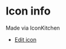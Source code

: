 # Icon info

Made via IconKitchen

- [Edit icon](https://icon.kitchen/i/H4sIAAAAAAAAA0WRTU%2BEMBCG%2F8t4JQY27LJwNfFs3L0ZD4VOobEw2A91Q%2FjvTgu6l3b6tHn6TrvAlzABHTQLSGE%2FrgOOCI0SxmEGbf9Ehiw08KAU5jKHDNSdtSLP63JjRs%2FC%2BqhxyBNQ8EZPKHlXdzQx0R12FsUIaxRfbzPfA11yJYA%2FPlhmC%2Fi%2FEpzX82yQDzhkV5M%2FFvW5Ppzr8lhVVXE6VNmuSBHVCXHTXwaR%2FO4zCDZl4GNjbNg7U%2F2LkFJPfbqPZmiKYwZW9wOHj2VL3tO41QZVomxW%2F8H3hhPivIzKS1o905TeQYlRmxvzV2IZxSbJcAJvAwfQXhjd7XlWNo8kg4kf8QZikpZ0ejpyPH5jC%2B%2FrLzS99WOrAQAA)
